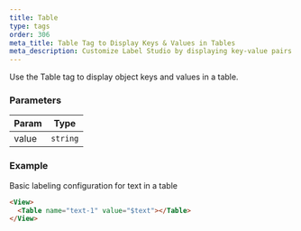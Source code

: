 ```yaml
---
title: Table
type: tags
order: 306
meta_title: Table Tag to Display Keys & Values in Tables
meta_description: Customize Label Studio by displaying key-value pairs in tasks for machine learning and data science projects.
---
```


Use the Table tag to display object keys and values in a table.

### Parameters

| Param | Type |
| --- | --- |
| value | <code>string</code> | 

### Example

Basic labeling configuration for text in a table

```html
<View>
  <Table name="text-1" value="$text"></Table>
</View>
```
